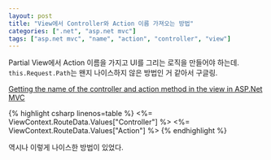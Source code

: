 ```yaml
---
layout: post
title: "View에서 Controller와 Action 이름 가져오는 방법"
categories: [".net", "asp.net mvc"]
tags: ["asp.net mvc", "name", "action", "controller", "view"]
---
```


Partial View에서 Action 이름을 가지고 UI를 그리는 로직을 만들어야 하는데.
`this.Request.Path`는 왠지 나이스하지 않은 방법인 거 같아서 구글링.

[Getting the name of the controller and action method in the view in ASP.Net MVC][GetNameOfAction]

{% highlight csharp linenos=table %}
<%= ViewContext.RouteData.Values["Controller"] %>
<%= ViewContext.RouteData.Values["Action"] %>
{% endhighlight %}

역시나 이렇게 나이스한 방법이 있었다.

[GetNameOfAction]: http://stackoverflow.com/questions/1083774/getting-the-name-of-the-controller-and-action-method-in-the-view-in-asp-net-mvc